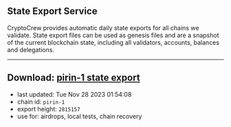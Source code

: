 ## State Export Service
CryptoCrew provides automatic daily state exports for all chains we validate. State export files can be used as genesis files and are a snapshot of the current blockchain state, including all validators, accounts, balances and delegations.

---
**Download: [pirin-1 state export](https://dl.ccvalidators.com/SERVICE/nolus/pirin-1_export_2815157.json)**
---

- last updated: Tue Nov 28 2023 01:54:08
- chain id: `pirin-1`
- export height: `2815157`
- use for: airdrops, local tests, chain recovery
